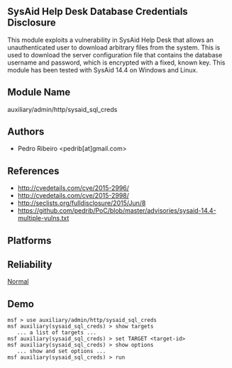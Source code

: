 ## SysAid Help Desk Database Credentials Disclosure

This module exploits a vulnerability in SysAid Help Desk 
that allows an unauthenticated user to download arbitrary 
files from the system. This is used to download the server 
configuration file that contains the database username and 
password, which is encrypted with a fixed, known key. This 
module has been tested with SysAid 14.4 on Windows and 
Linux.


## Module Name
auxiliary/admin/http/sysaid_sql_creds

## Authors
* Pedro Ribeiro <pedrib[at]gmail.com>


## References
* http://cvedetails.com/cve/2015-2996/
* http://cvedetails.com/cve/2015-2998/
* http://seclists.org/fulldisclosure/2015/Jun/8
* https://github.com/pedrib/PoC/blob/master/advisories/sysaid-14.4-multiple-vulns.txt




## Platforms


## Reliability
[Normal](https://github.com/rapid7/metasploit-framework/wiki/Exploit-Ranking)

## Demo

```
msf > use auxiliary/admin/http/sysaid_sql_creds
msf auxiliary(sysaid_sql_creds) > show targets
   ... a list of targets ...
msf auxiliary(sysaid_sql_creds) > set TARGET <target-id>
msf auxiliary(sysaid_sql_creds) > show options
   ... show and set options ...
msf auxiliary(sysaid_sql_creds) > run
```
    
    